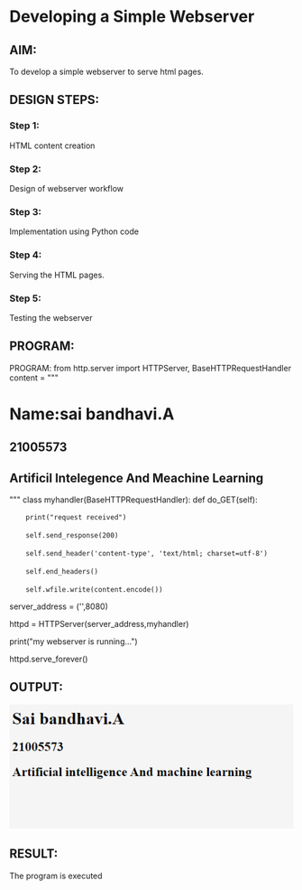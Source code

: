# Developing a Simple Webserver
## AIM:

To develop a simple webserver to serve html pages.
## DESIGN STEPS:
### Step 1:

HTML content creation
### Step 2:

Design of webserver workflow
### Step 3:

Implementation using Python code
### Step 4:

Serving the HTML pages.
### Step 5:

Testing the webserver
## PROGRAM:

PROGRAM:
from http.server import HTTPServer, BaseHTTPRequestHandler
content = """
<!DOCTYPE html>
<html>
<head>
<title>My webserver</title>
</head>
<body>
<h1>Name:sai bandhavi.A</h1>
<h2>21005573</h2>
<h2>Artificil Intelegence And Meachine Learning</h2>
</body>
</html>
"""
class myhandler(BaseHTTPRequestHandler):
 def do_GET(self):

        print("request received")

        self.send_response(200)

        self.send_header('content-type', 'text/html; charset=utf-8')

        self.end_headers()

        self.wfile.write(content.encode())

server_address = ('',8080)

httpd = HTTPServer(server_address,myhandler)

print("my webserver is running...")

httpd.serve_forever()


## OUTPUT:
![output](https://github.com/Saibandhavi75/Web_server/blob/main/web%20rep.PNG?raw=true)
## RESULT:
The program is executed